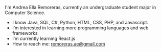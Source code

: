 I'm Andrea Ella Remoreras, currently an undergraduate student major in Computer Science.

- I know Java, SQL, C#, Python, HTML, CSS, PHP, and Javascript.
- I’m interested in learning more programming languages and web frameworks
- I’m currently learning React.js
- How to reach me: remoreras.ae@gmail.com

<!---

--->
